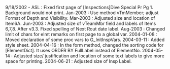 9/18/2002 - ASL : Fixed first page of [Inspections]Dive Special Pr Pg 1. Background would not print.Jan-2003 : Use method vTmMember; adjust Format of Depth and Visibility.Mar-2003 : Adjusted size and location of Item6A.Jun-2003 : Adjusted size of vTeamMbr field and labels of Items 6,7,8. After v3.3. Fixed spelling of Next Rout date label.Aug-2003 : Changed limit of chars for elmt remarks on first page to a global var.2004-01-08 : Moved declaration of some proc vars to G_InitInspVars.2004-03-11 : Added style sheet.2004-04-16 : In the form method, changed the sorting code for [ElementDict].  It uses ORDER BY FullLabel instead of ElementNo.2004-05-14 : Adjusted size/ justification and location of some text labels to give more space for printing.2004-06-21 : Adjusted size of Insp Label.